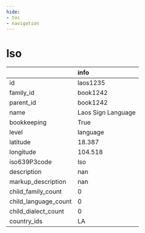 ```yaml
---
hide:
- toc
- navigation
---
```

# lso
|                      | info               |
|:---------------------|:-------------------|
| id                   | laos1235           |
| family_id            | book1242           |
| parent_id            | book1242           |
| name                 | Laos Sign Language |
| bookkeeping          | True               |
| level                | language           |
| latitude             | 18.387             |
| longitude            | 104.518            |
| iso639P3code         | lso                |
| description          | nan                |
| markup_description   | nan                |
| child_family_count   | 0                  |
| child_language_count | 0                  |
| child_dialect_count  | 0                  |
| country_ids          | LA                 |